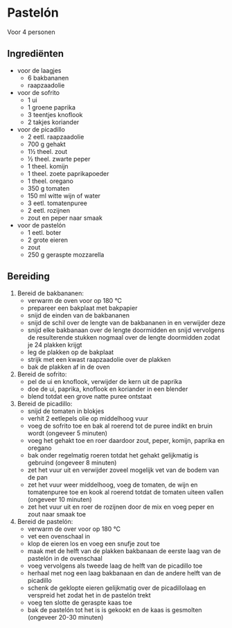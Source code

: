 # Pastelón

Voor 4 personen

## Ingrediënten

- voor de laagjes
  - 6 bakbananen
  - raapzaadolie
- voor de sofrito
  - 1 ui
  - 1 groene paprika
  - 3 teentjes knoflook
  - 2 takjes koriander
- voor de picadillo
  - 2 eetl. raapzaadolie
  - 700 g gehakt
  - 1½ theel. zout
  - ½ theel. zwarte peper
  - 1 theel. komijn
  - 1 theel. zoete paprikapoeder
  - 1 theel. oregano
  - 350 g tomaten
  - 150 ml witte wijn of water
  - 3 eetl. tomatenpuree
  - 2 eetl. rozijnen
  - zout en peper naar smaak
- voor de pastelón
  - 1 eetl. boter
  - 2 grote eieren
  - zout
  - 250 g geraspte mozzarella

## Bereiding

1. Bereid de bakbananen:  
   - verwarm de oven voor op 180 °C  
   - prepareer een bakplaat met bakpapier  
   - snijd de einden van de bakbananen  
   - snijd de schil over de lengte van de bakbananen in en verwijder deze  
   - snijd elke bakbanaan over de lengte doormidden en snijd vervolgens de resulterende stukken nogmaal over de lengte doormidden zodat je 24 plakken krijgt  
   - leg de plakken op de bakplaat
   - strijk met een kwast raapzaadolie over de plakken  
   - bak de plakken af in de oven
2. Bereid de sofrito:  
   - pel de ui en knoflook, verwijder de kern uit de paprika
   - doe de ui, paprika, knoflook en koriander in een blender  
   - blend totdat een grove natte puree ontstaat
3. Bereid de picadillo:  
   - snijd de tomaten in blokjes
   - verhit 2 eetlepels olie op middelhoog vuur
   - voeg de sofrito toe en bak al roerend tot de puree indikt en bruin wordt (ongeveer 5 minuten)
   - voeg het gehakt toe en roer daardoor zout, peper, komijn, paprika en oregano
   - bak onder regelmatig roeren totdat het gehakt gelijkmatig is gebruind (ongeveer 8 minuten)
   - zet het vuur uit en verwijder zoveel mogelijk vet van de bodem van de pan
   - zet het vuur weer middelhoog, voeg de tomaten, de wijn en tomatenpuree toe en kook al roerend totdat de tomaten uiteen vallen (ongeveer 10 minuten)
   - zet het vuur uit en roer de rozijnen door de mix en voeg peper en zout naar smaak toe
4. Bereid de pastelón:
   - verwarm de over voor op 180 °C
   - vet een ovenschaal in
   - klop de eieren los en voeg een snufje zout toe
   - maak met de helft van de plakken bakbanaan de eerste laag van de pastelón in de ovenschaal
   - voeg vervolgens als tweede laag de helft van de picadillo toe
   - herhaal met nog een laag bakbanaan en dan de andere helft van de picadillo
   - schenk de geklopte eieren gelijkmatig over de picadillolaag en verspreid het zodat het in de pastelón trekt
   - voeg ten slotte de geraspte kaas toe
   - bak de pastelón tot het is is gekookt en de kaas is gesmolten (ongeveer 20-30 minuten)
